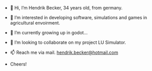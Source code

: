 - 👋 Hi, I’m Hendrik Becker, 34 years old, from germany.
- 👀 I’m interested in developing software, simulations and games in agricultural envoirment.
- 🌱 I’m currently growing up in godot...
- 💞️ I’m looking to collaborate on my project LU Simulator.
- 📫 Reach me via mail. hendrik.becker@hotmail.com

- Cheers!
